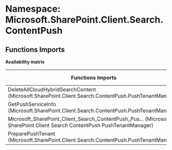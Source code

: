 # Namespace: Microsoft.SharePoint.Client.Search.ContentPush

## Functions Imports

**Availability matrix**

Functions Imports | SPO | SP 2019 | SP 2016 | SP 2013
----------|:---:|:-------:|:-------:|:-------
DeleteAllCloudHybridSearchContent (Microsoft.SharePoint.Client.Search.ContentPush.PushTenantManager) | ❌ | ❌ | ❌ | ✅
GetPushServiceInfo (Microsoft.SharePoint.Client.Search.ContentPush.PushTenantManager) | ❌ | ❌ | ❌ | ✅
<span title="Microsoft_SharePoint_Client_Search_ContentPush_PushTenantManager">Microsoft_SharePoint_Client_Search_ContentPush_Pus...</span> (Microsoft SharePoint Client Search ContentPush PushTenantManager) | ❌ | ❌ | ❌ | ✅
PreparePushTenant (Microsoft.SharePoint.Client.Search.ContentPush.PushTenantManager) | ❌ | ❌ | ❌ | ✅